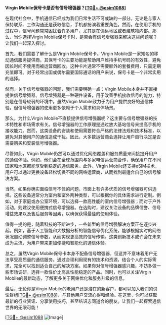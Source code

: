**Virgin Mobile保号卡是否有信号增强器？[[TG💪+ @esim1088](https://t.me/s/esim1088)]**

在现代社会中，手机通信已经成为我们日常生活不可或缺的一部分。无论是与家人保持联系、工作沟通还是获取信息，手机都扮演着重要角色。然而，在使用手机的过程中，信号问题常常困扰着许多用户，尤其是在偏远地区或者建筑物内部。那么，当你选择Virgin Mobile保号卡时，是否会有信号增强器来解决这些问题呢？让我们一起深入探讨。

首先，我们需要了解什么是Virgin Mobile保号卡。Virgin Mobile是一家知名的移动通信服务提供商，其保号卡的主要功能是帮助用户维持手机号码的有效性，避免因长时间不使用而被运营商回收。这种卡片通常不需要额外的套餐费用，只需定期充值即可。对于经常出国或偶尔需要国际通话的用户来说，保号卡是一个非常实用的选择。

然而，关于信号增强器的问题，我们需要明确一点：Virgin Mobile本身并不直接提供信号增强器。信号增强器是一种硬件设备，用于改善手机接收信号的能力，特别是在信号较弱的环境中。虽然Virgin Mobile致力于为用户提供良好的通信体验，但信号增强器的使用更多依赖于个人需求和具体场景。

那么，为什么Virgin Mobile不直接提供信号增强器呢？这主要与信号增强器的技术特性和市场需求有关。信号增强器的工作原理是通过放大基站信号来提高手机的接收能力。然而，这类设备的安装和使用需要符合严格的法律法规和技术标准，以避免对其他用户的通信造成干扰。因此，大多数运营商会选择让用户自行决定是否需要购买和安装信号增强器。

尽管如此，Virgin Mobile仍然可以通过优化网络覆盖和服务质量来间接提升用户的通信体验。例如，他们会在全球范围内与多家电信运营商合作，确保用户在不同国家和地区都能享受到稳定的通信服务。此外，Virgin Mobile还支持eSIM技术，用户可以通过更换设备轻松切换不同的网络运营商，从而找到最适合自己的信号解决方案。

当然，如果你确实面临信号不佳的问题，市面上有许多优质的信号增强器可供选择。这些设备通常分为室内和室外两种类型，可以根据你的具体需求进行定制。例如，对于家庭或办公室环境，可以选择一款高性能的室内信号增强器；而对于户外活动，则建议使用便携式信号增强器。在选购时，建议关注设备的品牌信誉、信号增益效果以及售后服务等因素，以确保获得最佳的使用体验。

值得一提的是，随着科技的不断进步，一些新型的信号增强解决方案正在逐步兴起。例如，基于人工智能和大数据分析的智能信号优化系统，能够根据实时的网络状况自动调整信号参数，从而实现更高效的信号传输。这类创新技术或许会在未来成为主流，为用户带来更加便捷和智能化的通信体验。

总之，虽然Virgin Mobile保号卡本身不配备信号增强器，但这并不意味着用户无法享受高质量的通信服务。通过合理利用现有的技术和资源，结合个人的实际需求，完全可以找到适合自己的解决方案。如果你对信号增强器感兴趣，不妨多做一些市场调研，选择一款性价比高且性能稳定的产品。同时，也可以关注Virgin Mobile的最新动态，了解更多关于网络优化和服务升级的信息。

最后，无论你是Virgin Mobile的老用户还是潜在的新客户，都可以加入我们的讨论群组[[TG💪+ @esim1088](https://t.me/s/esim1088)]，与其他用户交流心得和经验。在这里，你可以获取最新的行业资讯、分享使用技巧，甚至结识志同道合的朋友。让我们一起探索通信世界的无限可能！

[[TG💪+ @esim1088](https://t.me/s/esim1088) ![Image](https://i.postimg.cc/4NQfJmqS/Snipaste-2025-05-13-00-14-12.png)]